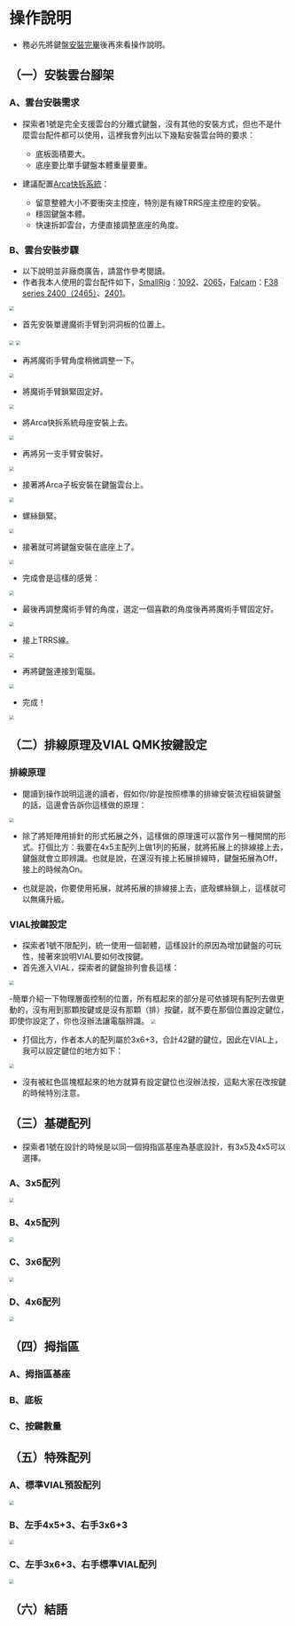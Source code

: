 # 操作說明

- 務必先將鍵盤[安裝完畢](guide.md)後再來看操作說明。

## （一）安裝雲台腳架

### A、雲台安裝需求

- 探索者1號是完全支援雲台的分離式鍵盤，沒有其他的安裝方式，但也不是什麼雲台配件都可以使用，這裡我會列出以下幾點安裝雲台時的要求：
  - 底板面積要大。
  - 底座要比單手鍵盤本體重量要重。

- 建議配置[Arca快拆系統](https://www.google.com.tw/search?q=arca+tripod&sxsrf=APwXEddPAT1f29tii0hugS33QeRQuseIqA%3A1684040734940&ei=HmxgZLWHOZiD-AadibfoCw&ved=0ahUKEwi1jqzOhPT-AhWYAd4KHZ3EDb0Q4dUDCBA&uact=5&oq=arca+tripod&gs_lcp=Cgxnd3Mtd2l6LXNlcnAQA0oECEEYAFAAWABgAGgAcAF4AIABAIgBAJIBAJgBAA&sclient=gws-wiz-serp)：
  - 留意整體大小不要衝突主控座，特別是有線TRRS座主控座的安裝。
  - 穩固鍵盤本體。
  - 快速拆卸雲台，方便直接調整底座的角度。

### B、雲台安裝步驟

- 以下說明並非廠商廣告，請當作參考閱讀。
- 作者我本人使用的雲台配件如下，[SmallRig](https://www.smallrig.com/)：[1092](https://www.smallrig.com/cool-cheese-plate-v3-multi-purpose-mounting-plate-1092.html)、[2065](https://www.smallrig.com/smallrig-articulating-arm-5-5-inches-2065.html)，[Falcam](https://www.falcam.com.cn/)：[F38 series 2400（2465）](https://www.falcam.com.cn/falcam-f38-pd-quick-release-plate-2465_p64.html)、[2401](https://www.falcam.com.cn/falcam-f38-anti-deflection-quick-release-plate-2401_p61.html)。
<img src="image/manual/1-1.jpg" style="zoom: 50%;" >

- 首先安裝單邊魔術手臂到洞洞板的位置上。
<img src="image/manual/1-2.jpg" style="zoom: 50%;" >
<img src="image/manual/1-3.jpg" style="zoom: 50%;" >

- 再將魔術手臂角度稍微調整一下。
<img src="image/manual/1-4.jpg" style="zoom: 50%;" >

- 將魔術手臂鎖緊固定好。
<img src="image/manual/1-5.jpg" style="zoom: 50%;" >

- 將Arca快拆系統母座安裝上去。
<img src="image/manual/1-6.jpg" style="zoom: 50%;" >

- 再將另一支手臂安裝好。
<img src="image/manual/1-7.jpg" style="zoom: 50%;" >

- 接著將Arca子板安裝在鍵盤雲台上。
<img src="image/manual/1-8.jpg" style="zoom: 50%;" >

- 螺絲鎖緊。
<img src="image/manual/1-9.jpg" style="zoom: 50%;" >

- 接著就可將鍵盤安裝在底座上了。
<img src="image/manual/1-10.jpg" style="zoom: 50%;" >

- 完成會是這樣的感覺：
<img src="image/manual/1-11.jpg" style="zoom: 50%;" >

- 最後再調整魔術手臂的角度，選定一個喜歡的角度後再將魔術手臂固定好。
<img src="image/manual/1-12.jpg" style="zoom: 50%;" >

- 接上TRRS線。
<img src="image/manual/1-13.jpg" style="zoom: 50%;" >

- 再將鍵盤連接到電腦。
<img src="image/manual/1-14.jpg" style="zoom: 50%;" >

- 完成！
<img src="image/manual/1-15.jpg" style="zoom: 50%;" >

## （二）排線原理及VIAL QMK按鍵設定

### 排線原理

- 閱讀到操作說明這邊的讀者，假如你/妳是按照標準的排線安裝流程組裝鍵盤的話，這邊會告訴你這樣做的原理：
<img src="image/manual/2-1.png" style="zoom: 50%;" >

- 除了將矩陣用排針的形式拓展之外，這樣做的原理還可以當作另一種開關的形式。打個比方：我要在4x5主配列上做1列的拓展，就將拓展上的排線接上去，鍵盤就會立即辨識。也就是說，在還沒有接上拓展排線時，鍵盤拓展為Off，接上的時候為On。

- 也就是說，你要使用拓展，就將拓展的排線接上去，底殼螺絲鎖上，這樣就可以無痛升級。

### VIAL按鍵設定

- 探索者1號不限配列，統一使用一個韌體，這樣設計的原因為增加鍵盤的可玩性，接著來說明VIAL要如何改按鍵。
- 首先進入VIAL，探索者的鍵盤排列會長這樣：
<img src="image/guide/6-1.png" style="zoom: 50%;" >

-簡單介紹一下物理層面控制的位置，所有框起來的部分是可依據現有配列去做更動的，沒有用到那顆按鍵或是沒有那顆（排）按鍵，就不要在那個位置設定鍵位，即使你設定了，你也沒辦法讓電腦辨識。
<img src="image/manual/2-2.png" style="zoom: 50%;" >

- 打個比方，作者本人的配列屬於3x6+3，合計42鍵的鍵位，因此在VIAL上，我可以設定鍵位的地方如下：
<img src="image/manual/2-3.png" style="zoom: 50%;" >

- 沒有被紅色區塊框起來的地方就算有設定鍵位也沒辦法按，這點大家在改按鍵的時候特別注意。

## （三）基礎配列

- 探索者1號在設計的時候是以同一個拇指區基座為基底設計，有3x5及4x5可以選擇。

### A、3x5配列
<img src="image/manual/3a-1.png" style="zoom: 50%;" >


### B、4x5配列
<img src="image/manual/3b-1.png" style="zoom: 50%;" >



### C、3x6配列
<img src="image/manual/3c-1.png" style="zoom: 50%;" >



### D、4x6配列
<img src="image/manual/3d-1.png" style="zoom: 50%;" >



## （四）拇指區



### A、拇指區基座




### B、底板




### C、按鍵數量




## （五）特殊配列



### A、標準VIAL預設配列
<img src="image/manual/5a-1.png" style="zoom: 50%;" >



### B、左手4x5+3、右手3x6+3
<img src="image/manual/5b-1.png" style="zoom: 50%;" >



### C、左手3x6+3、右手標準VIAL配列
<img src="image/manual/5c-1.png" style="zoom: 50%;" >






## （六）結語
















